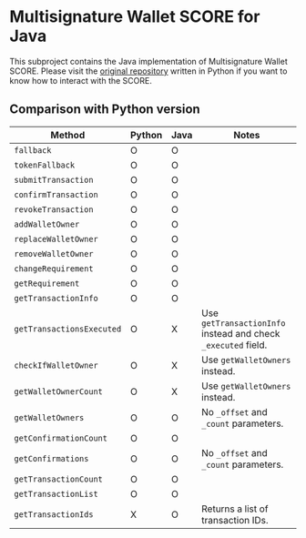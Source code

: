 # Multisignature Wallet SCORE for Java

This subproject contains the Java implementation of Multisignature Wallet SCORE.
Please visit the [original repository](https://github.com/icon-project/multisig-wallet) written in Python
if you want to know how to interact with the SCORE.

## Comparison with Python version

| Method | Python | Java | Notes |
| ------ | ------ | ---- | ----- |
| `fallback` | O | O | |
| `tokenFallback` | O | O | |
| `submitTransaction` | O | O | |
| `confirmTransaction` | O | O | |
| `revokeTransaction` | O | O | |
| `addWalletOwner` | O | O | |
| `replaceWalletOwner` | O | O | |
| `removeWalletOwner` | O | O | |
| `changeRequirement` | O | O | |
| `getRequirement` | O | O | |
| `getTransactionInfo` | O | O | |
| `getTransactionsExecuted` | O | X | Use `getTransactionInfo` instead and check `_executed` field. |
| `checkIfWalletOwner` | O | X | Use `getWalletOwners` instead. |
| `getWalletOwnerCount` | O | X | Use `getWalletOwners` instead. |
| `getWalletOwners` | O | O | No `_offset` and `_count` parameters. |
| `getConfirmationCount` | O | O | |
| `getConfirmations` | O | O | No `_offset` and `_count` parameters. |
| `getTransactionCount` | O | O | |
| `getTransactionList` | O | O | |
| `getTransactionIds` | X | O | Returns a list of transaction IDs. |

